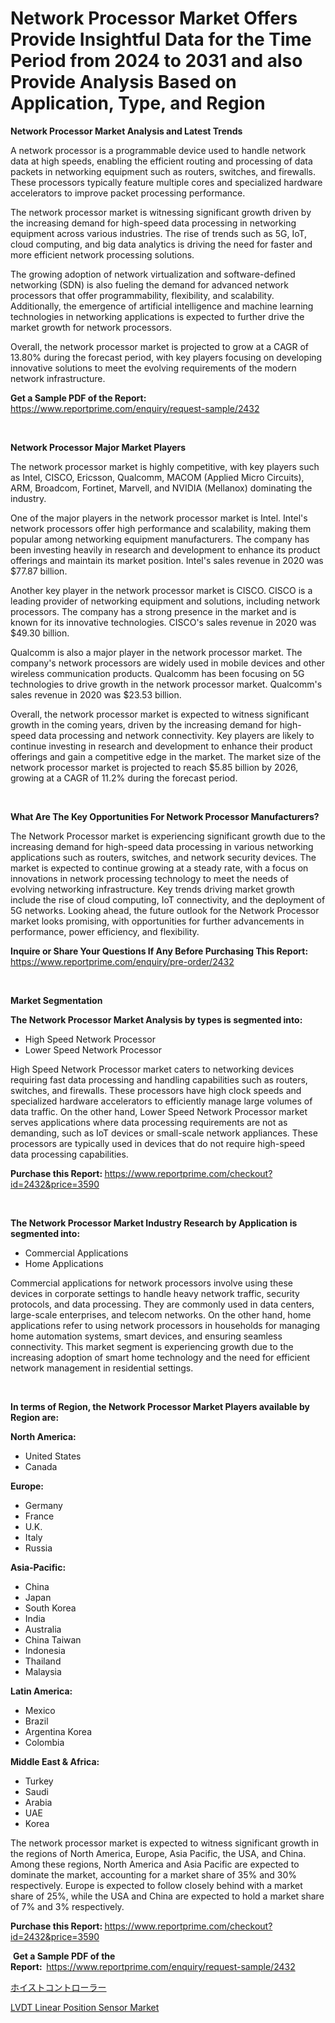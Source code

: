 <p><h1>Network Processor Market Offers Provide Insightful Data for the Time Period from 2024 to 2031 and also Provide Analysis Based on Application, Type, and Region</h1></p><p><strong>Network Processor Market Analysis and Latest Trends</strong></p>
<p><p>A network processor is a programmable device used to handle network data at high speeds, enabling the efficient routing and processing of data packets in networking equipment such as routers, switches, and firewalls. These processors typically feature multiple cores and specialized hardware accelerators to improve packet processing performance.</p><p>The network processor market is witnessing significant growth driven by the increasing demand for high-speed data processing in networking equipment across various industries. The rise of trends such as 5G, IoT, cloud computing, and big data analytics is driving the need for faster and more efficient network processing solutions.</p><p>The growing adoption of network virtualization and software-defined networking (SDN) is also fueling the demand for advanced network processors that offer programmability, flexibility, and scalability. Additionally, the emergence of artificial intelligence and machine learning technologies in networking applications is expected to further drive the market growth for network processors.</p><p>Overall, the network processor market is projected to grow at a CAGR of 13.80% during the forecast period, with key players focusing on developing innovative solutions to meet the evolving requirements of the modern network infrastructure.</p></p>
<p><strong>Get a Sample PDF of the Report:&nbsp;</strong> <a href="https://www.reportprime.com/enquiry/request-sample/2432">https://www.reportprime.com/enquiry/request-sample/2432</a></p>
<p>&nbsp;</p>
<p><strong>Network Processor Major Market Players</strong></p>
<p><p>The network processor market is highly competitive, with key players such as Intel, CISCO, Ericsson, Qualcomm, MACOM (Applied Micro Circuits), ARM, Broadcom, Fortinet, Marvell, and NVIDIA (Mellanox) dominating the industry.</p><p>One of the major players in the network processor market is Intel. Intel's network processors offer high performance and scalability, making them popular among networking equipment manufacturers. The company has been investing heavily in research and development to enhance its product offerings and maintain its market position. Intel's sales revenue in 2020 was $77.87 billion.</p><p>Another key player in the network processor market is CISCO. CISCO is a leading provider of networking equipment and solutions, including network processors. The company has a strong presence in the market and is known for its innovative technologies. CISCO's sales revenue in 2020 was $49.30 billion.</p><p>Qualcomm is also a major player in the network processor market. The company's network processors are widely used in mobile devices and other wireless communication products. Qualcomm has been focusing on 5G technologies to drive growth in the network processor market. Qualcomm's sales revenue in 2020 was $23.53 billion.</p><p>Overall, the network processor market is expected to witness significant growth in the coming years, driven by the increasing demand for high-speed data processing and network connectivity. Key players are likely to continue investing in research and development to enhance their product offerings and gain a competitive edge in the market. The market size of the network processor market is projected to reach $5.85 billion by 2026, growing at a CAGR of 11.2% during the forecast period.</p></p>
<p>&nbsp;</p>
<p><strong>What Are The Key Opportunities For Network Processor Manufacturers?</strong></p>
<p><p>The Network Processor market is experiencing significant growth due to the increasing demand for high-speed data processing in various networking applications such as routers, switches, and network security devices. The market is expected to continue growing at a steady rate, with a focus on innovations in network processing technology to meet the needs of evolving networking infrastructure. Key trends driving market growth include the rise of cloud computing, IoT connectivity, and the deployment of 5G networks. Looking ahead, the future outlook for the Network Processor market looks promising, with opportunities for further advancements in performance, power efficiency, and flexibility.</p></p>
<p><strong>Inquire or Share Your Questions If Any Before Purchasing This Report:</strong> <a href="https://www.reportprime.com/enquiry/pre-order/2432">https://www.reportprime.com/enquiry/pre-order/2432</a></p>
<p>&nbsp;</p>
<p><strong>Market Segmentation</strong></p>
<p><strong>The Network Processor Market Analysis by types is segmented into:</strong></p>
<p><ul><li>High Speed Network Processor</li><li>Lower Speed Network Processor</li></ul></p>
<p><p>High Speed Network Processor market caters to networking devices requiring fast data processing and handling capabilities such as routers, switches, and firewalls. These processors have high clock speeds and specialized hardware accelerators to efficiently manage large volumes of data traffic. On the other hand, Lower Speed Network Processor market serves applications where data processing requirements are not as demanding, such as IoT devices or small-scale network appliances. These processors are typically used in devices that do not require high-speed data processing capabilities.</p></p>
<p><strong>Purchase this Report:&nbsp;</strong><a href="https://www.reportprime.com/checkout?id=2432&price=3590">https://www.reportprime.com/checkout?id=2432&price=3590</a></p>
<p>&nbsp;</p>
<p><strong>The Network Processor Market Industry Research by Application is segmented into:</strong></p>
<p><ul><li>Commercial Applications</li><li>Home Applications</li></ul></p>
<p><p>Commercial applications for network processors involve using these devices in corporate settings to handle heavy network traffic, security protocols, and data processing. They are commonly used in data centers, large-scale enterprises, and telecom networks. On the other hand, home applications refer to using network processors in households for managing home automation systems, smart devices, and ensuring seamless connectivity. This market segment is experiencing growth due to the increasing adoption of smart home technology and the need for efficient network management in residential settings.</p></p>
<p>&nbsp;</p>
<p><strong>In terms of Region, the Network Processor Market Players available by Region are:</strong></p>
<p>
    <p> <strong> North America: </strong>
        <ul>
            <li>United States</li>
            <li>Canada</li>
        </ul>
        </p> 
    <p> <strong> Europe: </strong>
        <ul>
            <li>Germany</li>
            <li>France</li>
            <li>U.K.</li>
            <li>Italy</li>
            <li>Russia</li>
        </ul>
        </p> 
    <p> <strong> Asia-Pacific: </strong>
        <ul>
            <li>China</li>
            <li>Japan</li>
            <li>South Korea</li>
            <li>India</li>
            <li>Australia</li>
            <li>China Taiwan</li>
            <li>Indonesia</li>
            <li>Thailand</li>
            <li>Malaysia</li>
        </ul>
        </p> 
    <p> <strong> Latin America: </strong>
        <ul>
            <li>Mexico</li>
            <li>Brazil</li>
            <li>Argentina Korea</li>
            <li>Colombia</li>
        </ul>
        </p> 
    <p> <strong> Middle East & Africa: </strong>
        <ul>
            <li>Turkey</li>
            <li>Saudi</li>
            <li>Arabia</li>
            <li>UAE</li>
            <li>Korea</li>
        </ul>
    </p>
    </p>
<p><p>The network processor market is expected to witness significant growth in the regions of North America, Europe, Asia Pacific, the USA, and China. Among these regions, North America and Asia Pacific are expected to dominate the market, accounting for a market share of 35% and 30% respectively. Europe is expected to follow closely behind with a market share of 25%, while the USA and China are expected to hold a market share of 7% and 3% respectively.</p></p>
<p><strong>Purchase this Report: </strong><a href="https://www.reportprime.com/checkout?id=2432&price=3590">https://www.reportprime.com/checkout?id=2432&price=3590</a></p>
<p>&nbsp;<strong>Get a Sample PDF of the Report:&nbsp;&nbsp;</strong><a href="https://www.reportprime.com/enquiry/request-sample/2432">https://www.reportprime.com/enquiry/request-sample/2432</a></p>
<p><strong></strong></p>
<p><p><a href="https://github.com/ppmazlotr77499/Market-Research-Report-List-1/blob/main/446191711561.md">ホイストコントローラー</a></p><p><a href="https://github.com/GroverBarry/Market-Research-Report-List-4/blob/main/lvdt-linear-position-sensor-market.md">LVDT Linear Position Sensor Market</a></p></p>